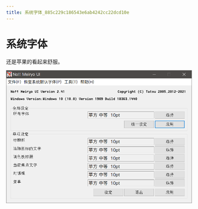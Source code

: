 ```yaml
---
title: 系统字体_885c229c186543e6ab4242cc22dcd10e
---
```


# 系统字体

还是苹果的看起来舒服。

![Untitled](%E7%B3%BB%E7%BB%9F%E5%AD%97%E4%BD%93%20885c229c186543e6ab4242cc22dcd10e/Untitled.png)